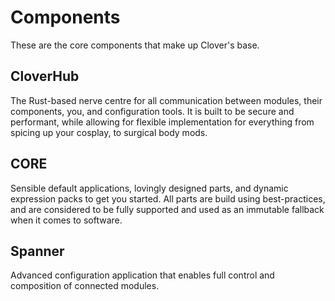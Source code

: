 # Components

These are the core components that make up Clover's base.

## CloverHub

The Rust-based nerve centre for all communication between modules, their components, you, and configuration tools. It is built to be secure and performant, while allowing for flexible implementation for everything from spicing up your cosplay, to surgical body mods.

## CORE

Sensible default applications, lovingly designed parts, and dynamic expression packs to get you started. All parts are build using best-practices, and are considered to be fully supported and used as an immutable fallback when it comes to software.

## Spanner

Advanced configuration application that enables full control and composition of connected modules.
